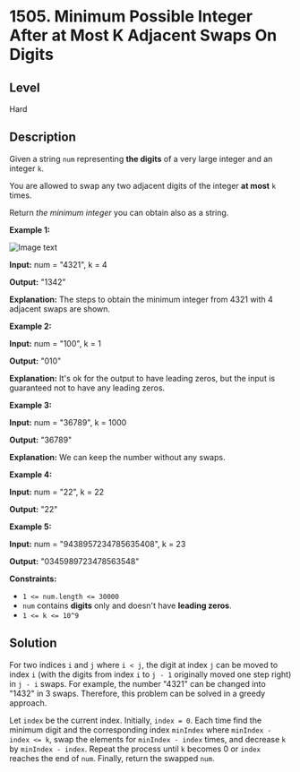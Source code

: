 # 1505. Minimum Possible Integer After at Most K Adjacent Swaps On Digits
## Level
Hard

## Description
Given a string `num` representing **the digits** of a very large integer and an integer `k`.

You are allowed to swap any two adjacent digits of the integer **at most** `k` times.

Return *the minimum integer* you can obtain also as a string.

**Example 1:**

![Image text](https://assets.leetcode.com/uploads/2020/06/17/q4_1.jpg)

**Input:** num = "4321", k = 4

**Output:** "1342"

**Explanation:** The steps to obtain the minimum integer from 4321 with 4 adjacent swaps are shown.

**Example 2:**

**Input:** num = "100", k = 1

**Output:** "010"

**Explanation:** It's ok for the output to have leading zeros, but the input is guaranteed not to have any leading zeros.

**Example 3:**

**Input:** num = "36789", k = 1000

**Output:** "36789"

**Explanation:** We can keep the number without any swaps.

**Example 4:**

**Input:** num = "22", k = 22

**Output:** "22"

**Example 5:**

**Input:** num = "9438957234785635408", k = 23

**Output:** "0345989723478563548"

**Constraints:**

* `1 <= num.length <= 30000`
* `num` contains **digits** only and doesn't have **leading zeros**.
* `1 <= k <= 10^9`

## Solution
For two indices `i` and `j` where `i < j`, the digit at index `j` can be moved to index `i` (with the digits from index `i` to `j - 1` originally moved one step right) in `j - i` swaps. For example, the number "4321" can be changed into "1432" in 3 swaps. Therefore, this problem can be solved in a greedy approach.

Let `index` be the current index. Initially, `index = 0`. Each time find the minimum digit and the corresponding index `minIndex` where `minIndex - index <= k`, swap the elements for `minIndex - index` times, and decrease `k` by `minIndex - index`. Repeat the process until `k` becomes 0 or `index` reaches the end of `num`. Finally, return the swapped `num`.
